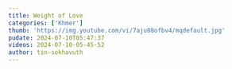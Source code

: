 ```yaml
---
title: Weight of Love
categories: ['Khmer']
thumb: 'https://img.youtube.com/vi/7aju08ofbv4/mqdefault.jpg'
pudate: 2024-07-10T05:47:37
videos: 2024-07-10-05-45-52
author: tin-sokhavuth
---
```


